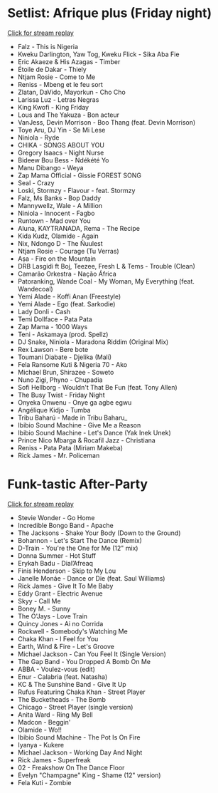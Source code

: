 # Setlist: Afrique plus (Friday night)

[Click for stream replay](https://www.reddit.com/rpan/r/RedditSets/ni9gda)

 * Falz - This is Nigeria
 * Kweku Darlington, Yaw Tog, Kweku Flick - Sika Aba Fie
 * Eric Akaeze & His Azagas - Timber
 * Étoile de Dakar - Thiely
 * Ntjam Rosie - Come to Me
 * Reniss - Mbeng et le feu sort
 * Zlatan, DaVido, Mayorkun - Cho Cho
 * Larissa Luz - Letras Negras
 * King Kwofi - King Friday
 * Lous and The Yakuza - Bon acteur
 * VanJess, Devin Morrison - Boo Thang (feat. Devin Morrison)
 * Toye Aru, DJ Yin - Se Mi Lese
 * Niniola - Ryde
 * CHIKA - SONGS ABOUT YOU
 * Gregory Isaacs - Night Nurse
 * Bideew Bou Bess - Ndékété Yo
 * Manu Dibango - Weya
 * Zap Mama Official - Gissie FOREST SONG
 * Seal - Crazy
 * Loski, Stormzy - Flavour - feat. Stormzy
 * Falz, Ms Banks - Bop Daddy
 * Mannywellz, Wale - A Million
 * Niniola - Innocent - Fagbo
 * Runtown - Mad over You
 * Aluna, KAYTRANADA, Rema - The Recipe
 * Kida Kudz, Olamide - Again
 * Nix, Ndongo D - The Ñuulest
 * Ntjam Rosie - Courage (Tu Verras)
 * Aṣa - Fire on the Mountain
 * DRB Lasgidi ft Boj, Teezee, Fresh L & Tems - Trouble (Clean)
 * Camarão Orkestra - Nação África
 * Patoranking, Wande Coal - My Woman, My Everything (feat. Wandecoal)
 * Yemi Alade - Koffi Anan (Freestyle)
 * Yemi Alade - Ego (feat. Sarkodie)
 * Lady Donli - Cash
 * Temi Dollface - Pata Pata
 * Zap Mama - 1000 Ways
 * Teni - Askamaya (prod. Spellz)
 * DJ Snake, Niniola  -  Maradona Riddim (Original Mix)
 * Rex Lawson - Bere bote
 * Toumani Diabate - Djelika (Mali)
 * Fela Ransome Kuti & Nigeria 70 - Ako
 * Michael Brun, Shirazee - Soweto
 * Nuno Zigi, Phyno - Chupadia
 * Sofi Hellborg - Wouldn't That Be Fun (feat. Tony Allen)
 * The Busy Twist - Friday Night
 * Onyeka Onwenu - Onye ga agbe egwu
 * Angélique Kidjo - Tumba
 * Tribu Baharú - Made in Tribu Baharu_
 * Ibibio Sound Machine - Give Me a Reason
 * Ibibio Sound Machine - Let's Dance (Yak Inek Unek)
 * Prince Nico Mbarga & Rocafil Jazz - Christiana
 * Reniss - Pata Pata (Miriam Makeba)
 * Rick James - Mr. Policeman

# Funk-tastic After-Party

[Click for stream replay](https://www.reddit.com/rpan/r/RedditSets/nic7vh)

 * Stevie Wonder - Go Home
 * Incredible Bongo Band - Apache
 * The Jacksons - Shake Your Body (Down to the Ground)
 * Bohannon - Let's Start The Dance (Remix)
 * D-Train - You're the One for Me (12" mix)
 * Donna Summer - Hot Stuff
 * Erykah Badu - Dial’Afreaq
 * Finis Henderson - Skip to My Lou
 * Janelle Monáe - Dance or Die (feat. Saul Williams)
 * Rick James - Give It To Me Baby
 * Eddy Grant - Electric Avenue
 * Skyy - Call Me
 * Boney M. - Sunny
 * The O'Jays - Love Train
 * Quincy Jones - Ai no Corrida
 * Rockwell - Somebody's Watching Me
 * Chaka Khan - I Feel for You
 * Earth, Wind & Fire - Let's Groove
 * Michael Jackson - Can You Feel It (Single Version)
 * The Gap Band - You Dropped A Bomb On Me
 * ABBA - Voulez-vous (edit)
 * Enur - Calabria (feat. Natasha)
 * KC & The Sunshine Band - Give It Up
 * Rufus Featuring Chaka Khan - Street Player
 * The Bucketheads - The Bomb
 * Chicago - Street Player (single version)
 * Anita Ward - Ring My Bell
 * Madcon - Beggin'
 * Olamide - Wo!!
 * Ibibio Sound Machine - The Pot Is On Fire
 * Iyanya - Kukere
 * Michael Jackson - Working Day And Night
 * Rick James - Superfreak
 * 02 - Freakshow On The Dance Floor
 * Evelyn "Champagne" King - Shame (12" version)
 * Fela Kuti - Zombie
